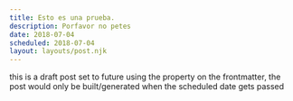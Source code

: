 ```yaml
---
title: Esto es una prueba.
description: Porfavor no petes
date: 2018-07-04
scheduled: 2018-07-04
layout: layouts/post.njk
---
```


this is a draft post set to future using the property on the frontmatter, the post would only be built/generated when the scheduled date gets passed
